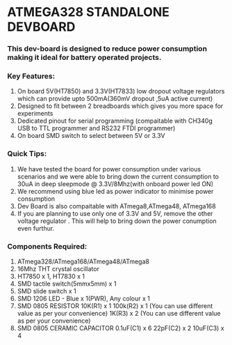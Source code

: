  # ATMEGA328 STANDALONE DEVBOARD


### This dev-board is designed to reduce power consumption making it ideal for battery operated projects.

### Key Features:
1. On board 5V(HT7850) and 3.3V(HT7833) low dropout voltage regulators which can provide upto 500mA(360mV dropout ,5uA active current)
2. Designed to fit between 2 breadboards which gives you more space for experiments
3. Dedicated pinout for serial programming (compaitable with CH340g USB to TTL programmer and RS232 FTDI programmer)
4. On board SMD switch to select between 5V or 3.3V

### Quick Tips:
1. We have tested the board for power consumption under various scenarios and we were able to bring down the current consumption to 30uA in deep sleepmode @ 3.3V/8Mhz(with onboard power led ON)
2. We recommend using blue led as power indicator to minimise power consumption
3. Dev Board is also compaitable with ATmega8,ATmega48,
ATmega168  
4. If you are planning to use only one of 3.3V and 5V, remove the other voltage regulator . This will help to bring down the power conumption even furthur.

### Components Required:
1. ATmega328/ATmega168/ATmega48/ATmega8
2. 16Mhz THT crystal oscillator
3. HT7850 x 1, HT7830 x 1
4. SMD tactile switch(5mmx5mm) x 1
5. SMD slide switch x 1
6. SMD 1206 LED - Blue x 1(PWR), Any colour x 1
7. SMD 0805 RESISTOR
	10K(R1) x 1
	100k(R2) x 1 (You can use different value as per your convenience)
	1K(R3) x 2 (You can use different value as per your convenience)
8. SMD 0805 CERAMIC CAPACITOR
	0.1uF(C1) x 6
	22pF(C2) x 2
	10uF(C3) x 4
